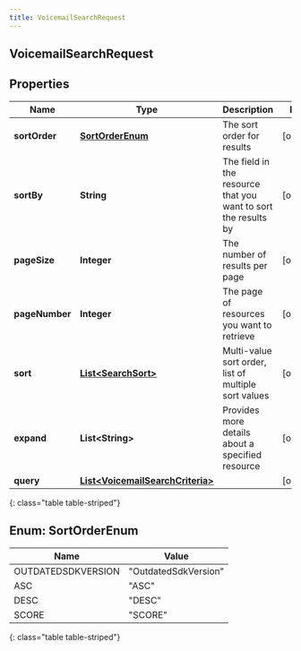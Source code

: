 ```yaml
---
title: VoicemailSearchRequest
---
```


## VoicemailSearchRequest

## Properties

| Name           | Type                                                                                       | Description                                                    | Notes      |
| -------------- | ------------------------------------------------------------------------------------------ | -------------------------------------------------------------- | ---------- |
| **sortOrder**  | [**SortOrderEnum**](#SortOrderEnum)<!---->                                                 | The sort order for results                                     | [optional] |
| **sortBy**     | <!----><!---->**String**<!---->                                                            | The field in the resource that you want to sort the results by | [optional] |
| **pageSize**   | <!----><!---->**Integer**<!---->                                                           | The number of results per page                                 | [optional] |
| **pageNumber** | <!----><!---->**Integer**<!---->                                                           | The page of resources you want to retrieve                     | [optional] |
| **sort**       | <!----><!---->[**List&lt;SearchSort&gt;**](SearchSort.md)<!---->                           | Multi-value sort order, list of multiple sort values           | [optional] |
| **expand**     | <!----><!---->**List&lt;String&gt;**<!---->                                                | Provides more details about a specified resource               | [optional] |
| **query**      | <!----><!---->[**List&lt;VoicemailSearchCriteria&gt;**](VoicemailSearchCriteria.md)<!----> |                                                                | [optional] |

{: class="table table-striped"}

<a name="SortOrderEnum"></a>

## Enum: SortOrderEnum

| Name               | Value                          |
| ------------------ | ------------------------------ |
| OUTDATEDSDKVERSION | &quot;OutdatedSdkVersion&quot; |
| ASC                | &quot;ASC&quot;                |
| DESC               | &quot;DESC&quot;               |
| SCORE              | &quot;SCORE&quot;              |

{: class="table table-striped"}
